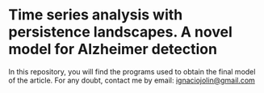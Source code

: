 # Time series analysis with persistence landscapes. A novel model for Alzheimer detection
In this repository, you will find the programs used to obtain the final model of the article. For any doubt, contact me by email: ignaciojolin@gmail.com

